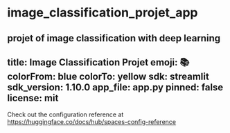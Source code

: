 # image_classification_projet_app
projet of image classification with deep learning
---
title: Image Classification Projet
emoji: 📚
colorFrom: blue
colorTo: yellow
sdk: streamlit
sdk_version: 1.10.0
app_file: app.py
pinned: false
license: mit
---

Check out the configuration reference at https://huggingface.co/docs/hub/spaces-config-reference
